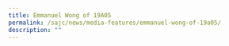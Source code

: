 ```yaml
---
title: Emmanuel Wong of 19A05
permalink: /sajc/news/media-features/emmanuel-wong-of-19a05/
description: ""
---
```

